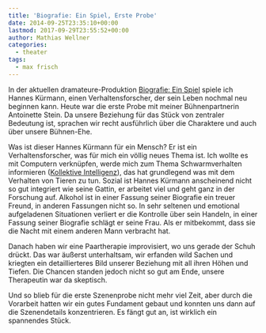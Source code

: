 ```yaml
---
title: 'Biografie: Ein Spiel, Erste Probe'
date: 2014-09-25T23:35:10+00:00
lastmod: 2017-09-29T23:55:52+00:00
author: Mathias Wellner
categories:
  - theater
tags:
  - max frisch
---
```

In der aktuellen dramateure-Produktion <a href="http://dramateure.ch/wordpress/produktionen/biografie-ein-spiel/" title="Biografie: Ein Spiel" target="_blank">Biografie: Ein Spiel</a> spiele ich Hannes Kürmann, einen Verhaltensforscher, der sein Leben nochmal neu beginnen kann. Heute war die erste Probe mit meiner Bühnenpartnerin Antoinette Stein. Da unsere Beziehung für das Stück von zentraler Bedeutung ist, sprachen wir recht ausführlich über die Charaktere und auch über unsere Bühnen-Ehe. 

Was ist dieser Hannes Kürmann für ein Mensch? Er ist ein Verhaltensforscher, was für mich ein völlig neues Thema ist. Ich wollte es mit Computern verknüpfen, werde mich zum Thema Schwarmverhalten informieren (<a href="http://de.wikipedia.org/w/index.php?title=Kollektive_Intelligenz" title="Kollektive Intelligenz" target="_blank">Kollektive Intelligenz</a>), das hat grundlegend was mit dem Verhalten von Tieren zu tun. Sozial ist Hannes Kürmann anscheinend nicht so gut integriert wie seine Gattin, er arbeitet viel und geht ganz in der Forschung auf. Alkohol ist in einer Fassung seiner Biografie ein treuer Freund, in anderen Fassungen nicht so. In sehr seltenen und emotional aufgeladenen Situationen verliert er die Kontrolle über sein Handeln, in einer Fassung seiner Biografie schlägt er seine Frau. Als er mitbekommt, dass sie die Nacht mit einem anderen Mann verbracht hat. 

Danach haben wir eine Paartherapie improvisiert, wo uns gerade der Schuh drückt. Das war äußerst unterhaltsam, wir erfanden wild Sachen und kriegten ein detaillierteres Bild unserer Beziehung mit all ihren Höhen und Tiefen. Die Chancen standen jedoch nicht so gut am Ende, unsere Therapeutin war da skeptisch. 

Und so blieb für die erste Szenenprobe nicht mehr viel Zeit, aber durch die Vorarbeit hatten wir ein gutes Fundament gebaut und konnten uns dann auf die Szenendetails konzentrieren. Es fängt gut an, ist wirklich ein spannendes Stück.